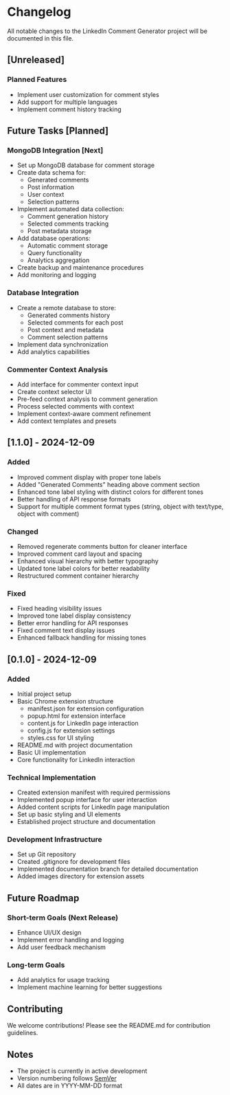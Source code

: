 # Changelog

All notable changes to the LinkedIn Comment Generator project will be documented in this file.

## [Unreleased]

### Planned Features
- Implement user customization for comment styles
- Add support for multiple languages
- Implement comment history tracking

## Future Tasks [Planned]

### MongoDB Integration [Next]
- Set up MongoDB database for comment storage
- Create data schema for:
  - Generated comments
  - Post information
  - User context
  - Selection patterns
- Implement automated data collection:
  - Comment generation history
  - Selected comments tracking
  - Post metadata storage
- Add database operations:
  - Automatic comment storage
  - Query functionality
  - Analytics aggregation
- Create backup and maintenance procedures
- Add monitoring and logging

### Database Integration
- Create a remote database to store:
  - Generated comments history
  - Selected comments for each post
  - Post context and metadata
  - Comment selection patterns
- Implement data synchronization
- Add analytics capabilities

### Commenter Context Analysis
- Add interface for commenter context input
- Create context selector UI
- Pre-feed context analysis to comment generation
- Process selected comments with context
- Implement context-aware comment refinement
- Add context templates and presets

## [1.1.0] - 2024-12-09

### Added
- Improved comment display with proper tone labels
- Added "Generated Comments" heading above comment section
- Enhanced tone label styling with distinct colors for different tones
- Better handling of API response formats
- Support for multiple comment format types (string, object with text/type, object with comment)

### Changed
- Removed regenerate comments button for cleaner interface
- Improved comment card layout and spacing
- Enhanced visual hierarchy with better typography
- Updated tone label colors for better readability
- Restructured comment container hierarchy

### Fixed
- Fixed heading visibility issues
- Improved tone label display consistency
- Better error handling for API responses
- Fixed comment text display issues
- Enhanced fallback handling for missing tones

## [0.1.0] - 2024-12-09

### Added
- Initial project setup
- Basic Chrome extension structure
  - manifest.json for extension configuration
  - popup.html for extension interface
  - content.js for LinkedIn page interaction
  - config.js for extension settings
  - styles.css for UI styling
- README.md with project documentation
- Basic UI implementation
- Core functionality for LinkedIn interaction

### Technical Implementation
- Created extension manifest with required permissions
- Implemented popup interface for user interaction
- Added content scripts for LinkedIn page manipulation
- Set up basic styling and UI elements
- Established project structure and documentation

### Development Infrastructure
- Set up Git repository
- Created .gitignore for development files
- Implemented documentation branch for detailed documentation
- Added images directory for extension assets

## Future Roadmap

### Short-term Goals (Next Release)
- Enhance UI/UX design
- Implement error handling and logging
- Add user feedback mechanism

### Long-term Goals
- Add analytics for usage tracking
- Implement machine learning for better suggestions

## Contributing
We welcome contributions! Please see the README.md for contribution guidelines.

## Notes
- The project is currently in active development
- Version numbering follows [SemVer](http://semver.org/)
- All dates are in YYYY-MM-DD format
